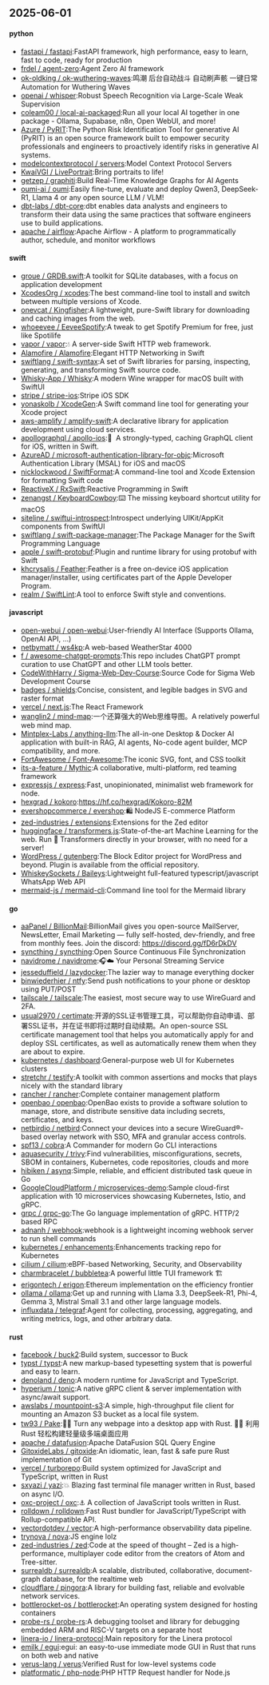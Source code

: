 ## 2025-06-01

#### python
* [fastapi / fastapi](https://github.com/fastapi/fastapi):FastAPI framework, high performance, easy to learn, fast to code, ready for production
* [frdel / agent-zero](https://github.com/frdel/agent-zero):Agent Zero AI framework
* [ok-oldking / ok-wuthering-waves](https://github.com/ok-oldking/ok-wuthering-waves):鸣潮 后台自动战斗 自动刷声骸 一键日常 Automation for Wuthering Waves
* [openai / whisper](https://github.com/openai/whisper):Robust Speech Recognition via Large-Scale Weak Supervision
* [coleam00 / local-ai-packaged](https://github.com/coleam00/local-ai-packaged):Run all your local AI together in one package - Ollama, Supabase, n8n, Open WebUI, and more!
* [Azure / PyRIT](https://github.com/Azure/PyRIT):The Python Risk Identification Tool for generative AI (PyRIT) is an open source framework built to empower security professionals and engineers to proactively identify risks in generative AI systems.
* [modelcontextprotocol / servers](https://github.com/modelcontextprotocol/servers):Model Context Protocol Servers
* [KwaiVGI / LivePortrait](https://github.com/KwaiVGI/LivePortrait):Bring portraits to life!
* [getzep / graphiti](https://github.com/getzep/graphiti):Build Real-Time Knowledge Graphs for AI Agents
* [oumi-ai / oumi](https://github.com/oumi-ai/oumi):Easily fine-tune, evaluate and deploy Qwen3, DeepSeek-R1, Llama 4 or any open source LLM / VLM!
* [dbt-labs / dbt-core](https://github.com/dbt-labs/dbt-core):dbt enables data analysts and engineers to transform their data using the same practices that software engineers use to build applications.
* [apache / airflow](https://github.com/apache/airflow):Apache Airflow - A platform to programmatically author, schedule, and monitor workflows

#### swift
* [groue / GRDB.swift](https://github.com/groue/GRDB.swift):A toolkit for SQLite databases, with a focus on application development
* [XcodesOrg / xcodes](https://github.com/XcodesOrg/xcodes):The best command-line tool to install and switch between multiple versions of Xcode.
* [onevcat / Kingfisher](https://github.com/onevcat/Kingfisher):A lightweight, pure-Swift library for downloading and caching images from the web.
* [whoeevee / EeveeSpotify](https://github.com/whoeevee/EeveeSpotify):A tweak to get Spotify Premium for free, just like Spotilife
* [vapor / vapor](https://github.com/vapor/vapor):💧 A server-side Swift HTTP web framework.
* [Alamofire / Alamofire](https://github.com/Alamofire/Alamofire):Elegant HTTP Networking in Swift
* [swiftlang / swift-syntax](https://github.com/swiftlang/swift-syntax):A set of Swift libraries for parsing, inspecting, generating, and transforming Swift source code.
* [Whisky-App / Whisky](https://github.com/Whisky-App/Whisky):A modern Wine wrapper for macOS built with SwiftUI
* [stripe / stripe-ios](https://github.com/stripe/stripe-ios):Stripe iOS SDK
* [yonaskolb / XcodeGen](https://github.com/yonaskolb/XcodeGen):A Swift command line tool for generating your Xcode project
* [aws-amplify / amplify-swift](https://github.com/aws-amplify/amplify-swift):A declarative library for application development using cloud services.
* [apollographql / apollo-ios](https://github.com/apollographql/apollo-ios):📱  A strongly-typed, caching GraphQL client for iOS, written in Swift.
* [AzureAD / microsoft-authentication-library-for-objc](https://github.com/AzureAD/microsoft-authentication-library-for-objc):Microsoft Authentication Library (MSAL) for iOS and macOS
* [nicklockwood / SwiftFormat](https://github.com/nicklockwood/SwiftFormat):A command-line tool and Xcode Extension for formatting Swift code
* [ReactiveX / RxSwift](https://github.com/ReactiveX/RxSwift):Reactive Programming in Swift
* [zenangst / KeyboardCowboy](https://github.com/zenangst/KeyboardCowboy):⌨️ The missing keyboard shortcut utility for macOS
* [siteline / swiftui-introspect](https://github.com/siteline/swiftui-introspect):Introspect underlying UIKit/AppKit components from SwiftUI
* [swiftlang / swift-package-manager](https://github.com/swiftlang/swift-package-manager):The Package Manager for the Swift Programming Language
* [apple / swift-protobuf](https://github.com/apple/swift-protobuf):Plugin and runtime library for using protobuf with Swift
* [khcrysalis / Feather](https://github.com/khcrysalis/Feather):Feather is a free on-device iOS application manager/installer, using certificates part of the Apple Developer Program.
* [realm / SwiftLint](https://github.com/realm/SwiftLint):A tool to enforce Swift style and conventions.

#### javascript
* [open-webui / open-webui](https://github.com/open-webui/open-webui):User-friendly AI Interface (Supports Ollama, OpenAI API, ...)
* [netbymatt / ws4kp](https://github.com/netbymatt/ws4kp):A web-based WeatherStar 4000
* [f / awesome-chatgpt-prompts](https://github.com/f/awesome-chatgpt-prompts):This repo includes ChatGPT prompt curation to use ChatGPT and other LLM tools better.
* [CodeWithHarry / Sigma-Web-Dev-Course](https://github.com/CodeWithHarry/Sigma-Web-Dev-Course):Source Code for Sigma Web Development Course
* [badges / shields](https://github.com/badges/shields):Concise, consistent, and legible badges in SVG and raster format
* [vercel / next.js](https://github.com/vercel/next.js):The React Framework
* [wanglin2 / mind-map](https://github.com/wanglin2/mind-map):一个还算强大的Web思维导图。A relatively powerful web mind map.
* [Mintplex-Labs / anything-llm](https://github.com/Mintplex-Labs/anything-llm):The all-in-one Desktop & Docker AI application with built-in RAG, AI agents, No-code agent builder, MCP compatibility, and more.
* [FortAwesome / Font-Awesome](https://github.com/FortAwesome/Font-Awesome):The iconic SVG, font, and CSS toolkit
* [its-a-feature / Mythic](https://github.com/its-a-feature/Mythic):A collaborative, multi-platform, red teaming framework
* [expressjs / express](https://github.com/expressjs/express):Fast, unopinionated, minimalist web framework for node.
* [hexgrad / kokoro](https://github.com/hexgrad/kokoro):https://hf.co/hexgrad/Kokoro-82M
* [evershopcommerce / evershop](https://github.com/evershopcommerce/evershop):🛍️ NodeJS E-commerce Platform
* [zed-industries / extensions](https://github.com/zed-industries/extensions):Extensions for the Zed editor
* [huggingface / transformers.js](https://github.com/huggingface/transformers.js):State-of-the-art Machine Learning for the web. Run 🤗 Transformers directly in your browser, with no need for a server!
* [WordPress / gutenberg](https://github.com/WordPress/gutenberg):The Block Editor project for WordPress and beyond. Plugin is available from the official repository.
* [WhiskeySockets / Baileys](https://github.com/WhiskeySockets/Baileys):Lightweight full-featured typescript/javascript WhatsApp Web API
* [mermaid-js / mermaid-cli](https://github.com/mermaid-js/mermaid-cli):Command line tool for the Mermaid library

#### go
* [aaPanel / BillionMail](https://github.com/aaPanel/BillionMail):BillionMail gives you open-source MailServer, NewsLetter, Email Marketing — fully self-hosted, dev-friendly, and free from monthly fees. Join the discord: https://discord.gg/fD6rDkDV
* [syncthing / syncthing](https://github.com/syncthing/syncthing):Open Source Continuous File Synchronization
* [navidrome / navidrome](https://github.com/navidrome/navidrome):🎧☁️ Your Personal Streaming Service
* [jesseduffield / lazydocker](https://github.com/jesseduffield/lazydocker):The lazier way to manage everything docker
* [binwiederhier / ntfy](https://github.com/binwiederhier/ntfy):Send push notifications to your phone or desktop using PUT/POST
* [tailscale / tailscale](https://github.com/tailscale/tailscale):The easiest, most secure way to use WireGuard and 2FA.
* [usual2970 / certimate](https://github.com/usual2970/certimate):开源的SSL证书管理工具，可以帮助你自动申请、部署SSL证书，并在证书即将过期时自动续期。An open-source SSL certificate management tool that helps you automatically apply for and deploy SSL certificates, as well as automatically renew them when they are about to expire.
* [kubernetes / dashboard](https://github.com/kubernetes/dashboard):General-purpose web UI for Kubernetes clusters
* [stretchr / testify](https://github.com/stretchr/testify):A toolkit with common assertions and mocks that plays nicely with the standard library
* [rancher / rancher](https://github.com/rancher/rancher):Complete container management platform
* [openbao / openbao](https://github.com/openbao/openbao):OpenBao exists to provide a software solution to manage, store, and distribute sensitive data including secrets, certificates, and keys.
* [netbirdio / netbird](https://github.com/netbirdio/netbird):Connect your devices into a secure WireGuard®-based overlay network with SSO, MFA and granular access controls.
* [spf13 / cobra](https://github.com/spf13/cobra):A Commander for modern Go CLI interactions
* [aquasecurity / trivy](https://github.com/aquasecurity/trivy):Find vulnerabilities, misconfigurations, secrets, SBOM in containers, Kubernetes, code repositories, clouds and more
* [hibiken / asynq](https://github.com/hibiken/asynq):Simple, reliable, and efficient distributed task queue in Go
* [GoogleCloudPlatform / microservices-demo](https://github.com/GoogleCloudPlatform/microservices-demo):Sample cloud-first application with 10 microservices showcasing Kubernetes, Istio, and gRPC.
* [grpc / grpc-go](https://github.com/grpc/grpc-go):The Go language implementation of gRPC. HTTP/2 based RPC
* [adnanh / webhook](https://github.com/adnanh/webhook):webhook is a lightweight incoming webhook server to run shell commands
* [kubernetes / enhancements](https://github.com/kubernetes/enhancements):Enhancements tracking repo for Kubernetes
* [cilium / cilium](https://github.com/cilium/cilium):eBPF-based Networking, Security, and Observability
* [charmbracelet / bubbletea](https://github.com/charmbracelet/bubbletea):A powerful little TUI framework 🏗
* [erigontech / erigon](https://github.com/erigontech/erigon):Ethereum implementation on the efficiency frontier
* [ollama / ollama](https://github.com/ollama/ollama):Get up and running with Llama 3.3, DeepSeek-R1, Phi-4, Gemma 3, Mistral Small 3.1 and other large language models.
* [influxdata / telegraf](https://github.com/influxdata/telegraf):Agent for collecting, processing, aggregating, and writing metrics, logs, and other arbitrary data.

#### rust
* [facebook / buck2](https://github.com/facebook/buck2):Build system, successor to Buck
* [typst / typst](https://github.com/typst/typst):A new markup-based typesetting system that is powerful and easy to learn.
* [denoland / deno](https://github.com/denoland/deno):A modern runtime for JavaScript and TypeScript.
* [hyperium / tonic](https://github.com/hyperium/tonic):A native gRPC client & server implementation with async/await support.
* [awslabs / mountpoint-s3](https://github.com/awslabs/mountpoint-s3):A simple, high-throughput file client for mounting an Amazon S3 bucket as a local file system.
* [tw93 / Pake](https://github.com/tw93/Pake):🤱🏻 Turn any webpage into a desktop app with Rust. 🤱🏻 利用 Rust 轻松构建轻量级多端桌面应用
* [apache / datafusion](https://github.com/apache/datafusion):Apache DataFusion SQL Query Engine
* [GitoxideLabs / gitoxide](https://github.com/GitoxideLabs/gitoxide):An idiomatic, lean, fast & safe pure Rust implementation of Git
* [vercel / turborepo](https://github.com/vercel/turborepo):Build system optimized for JavaScript and TypeScript, written in Rust
* [sxyazi / yazi](https://github.com/sxyazi/yazi):💥 Blazing fast terminal file manager written in Rust, based on async I/O.
* [oxc-project / oxc](https://github.com/oxc-project/oxc):⚓ A collection of JavaScript tools written in Rust.
* [rolldown / rolldown](https://github.com/rolldown/rolldown):Fast Rust bundler for JavaScript/TypeScript with Rollup-compatible API.
* [vectordotdev / vector](https://github.com/vectordotdev/vector):A high-performance observability data pipeline.
* [trynova / nova](https://github.com/trynova/nova):JS engine lolz
* [zed-industries / zed](https://github.com/zed-industries/zed):Code at the speed of thought – Zed is a high-performance, multiplayer code editor from the creators of Atom and Tree-sitter.
* [surrealdb / surrealdb](https://github.com/surrealdb/surrealdb):A scalable, distributed, collaborative, document-graph database, for the realtime web
* [cloudflare / pingora](https://github.com/cloudflare/pingora):A library for building fast, reliable and evolvable network services.
* [bottlerocket-os / bottlerocket](https://github.com/bottlerocket-os/bottlerocket):An operating system designed for hosting containers
* [probe-rs / probe-rs](https://github.com/probe-rs/probe-rs):A debugging toolset and library for debugging embedded ARM and RISC-V targets on a separate host
* [linera-io / linera-protocol](https://github.com/linera-io/linera-protocol):Main repository for the Linera protocol
* [emilk / egui](https://github.com/emilk/egui):egui: an easy-to-use immediate mode GUI in Rust that runs on both web and native
* [verus-lang / verus](https://github.com/verus-lang/verus):Verified Rust for low-level systems code
* [platformatic / php-node](https://github.com/platformatic/php-node):PHP HTTP Request handler for Node.js
